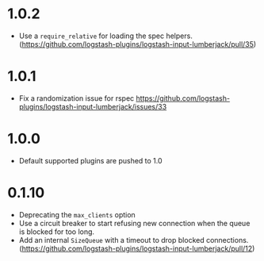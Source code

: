 # 1.0.2
  - Use a `require_relative` for loading the spec helpers. (https://github.com/logstash-plugins/logstash-input-lumberjack/pull/35)
# 1.0.1
  - Fix a randomization issue for rspec https://github.com/logstash-plugins/logstash-input-lumberjack/issues/33
# 1.0.0
  - Default supported plugins are pushed to 1.0
# 0.1.10
  - Deprecating the `max_clients` option
  - Use a circuit breaker to start refusing new connection when the queue is blocked for too long.
  - Add an internal `SizeQueue` with a timeout to drop blocked connections. (https://github.com/logstash-plugins/logstash-input-lumberjack/pull/12)
